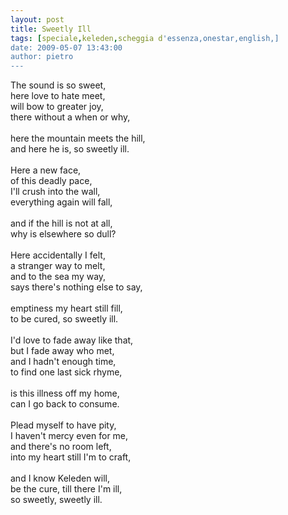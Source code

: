 ```yaml
---
layout: post
title: Sweetly Ill
tags: [speciale,keleden,scheggia d'essenza,onestar,english,]
date: 2009-05-07 13:43:00
author: pietro
---
```

The sound is so sweet,<br/>here love to hate meet,<br/>will bow to greater joy,<br/>there without a when or why,<br/><br/>here the mountain meets the hill,<br/>and here he is, so sweetly ill.<br/><br/>Here a new face,<br/>of this deadly pace,<br/>I'll crush into the wall,<br/>everything again will fall,<br/><br/>and if the hill is not at all,<br/>why is elsewhere so dull?<br/><br/>Here accidentally I felt,<br/>a stranger way to melt,<br/>and to the sea my way,<br/>says there's nothing else to say,<br/><br/>emptiness my heart still fill,<br/>to be cured, so sweetly ill.<br/><br/>I'd love to fade away like that,<br/>but I fade away who met,<br/>and I hadn't enough time,<br/>to find one last sick rhyme,<br/><br/>is this illness off my home,<br/>can I go back to consume.<br/><br/>Plead myself to have pity,<br/>I haven't mercy even for me,<br/>and there's no room left,<br/>into my heart still I'm to craft,<br/><br/>and I know Keleden will,<br/>be the cure, till there I'm ill,<br/>so sweetly, sweetly ill.
